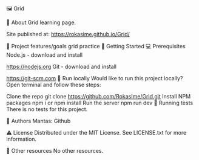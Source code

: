 🖼 Grid

🌟 About
Grid learning page.

Site published at: https://rokasime.github.io/Grid/

🎯 Project features/goals
grid
practice
🧰 Getting Started
💻 Prerequisites
Node.js - download and install

https://nodejs.org
Git - download and install

https://git-scm.com
🏃 Run locally
Would like to run this project locally? Open terminal and follow these steps:

Clone the repo
git clone https://github.com/RokasIme/Grid.git
Install NPM packages
npm i
or
npm install
Run the server
npm run dev
🧪 Running tests
There is no tests for this project.

🎅 Authors
Mantas: Github

⚠️ License
Distributed under the MIT License. See LICENSE.txt for more information.

🔗 Other resources
No other resources.

